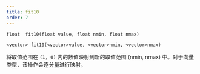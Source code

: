```yaml
---
title: fit10
order: 7
---
```

`float  fit10(float value, float nmin, float nmax)`

`<vector> fit10(<vector>value, <vector>nmin, <vector>nmax)`

将取值范围在 `(1, 0)` 内的数值映射到新的取值范围 (nmin, nmax) 中。对于向量类型，该操作会逐分量进行映射。
